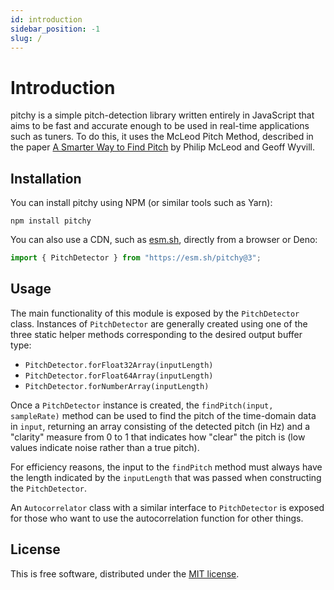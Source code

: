 ```yaml
---
id: introduction
sidebar_position: -1
slug: /
---
```


# Introduction

pitchy is a simple pitch-detection library written entirely in JavaScript that
aims to be fast and accurate enough to be used in real-time applications such as
tuners. To do this, it uses the McLeod Pitch Method, described in the paper
[A Smarter Way to Find Pitch](http://www.cs.otago.ac.nz/tartini/papers/A_Smarter_Way_to_Find_Pitch.pdf)
by Philip McLeod and Geoff Wyvill.

## Installation

You can install pitchy using NPM (or similar tools such as Yarn):

```shell
npm install pitchy
```

You can also use a CDN, such as [esm.sh](https://esm.sh), directly from a
browser or Deno:

```js
import { PitchDetector } from "https://esm.sh/pitchy@3";
```

## Usage

The main functionality of this module is exposed by the `PitchDetector` class.
Instances of `PitchDetector` are generally created using one of the three static
helper methods corresponding to the desired output buffer type:

- `PitchDetector.forFloat32Array(inputLength)`
- `PitchDetector.forFloat64Array(inputLength)`
- `PitchDetector.forNumberArray(inputLength)`

Once a `PitchDetector` instance is created, the `findPitch(input, sampleRate)`
method can be used to find the pitch of the time-domain data in `input`,
returning an array consisting of the detected pitch (in Hz) and a "clarity"
measure from 0 to 1 that indicates how "clear" the pitch is (low values indicate
noise rather than a true pitch).

For efficiency reasons, the input to the `findPitch` method must always have the
length indicated by the `inputLength` that was passed when constructing the
`PitchDetector`.

An `Autocorrelator` class with a similar interface to `PitchDetector` is exposed
for those who want to use the autocorrelation function for other things.

## License

This is free software, distributed under the
[MIT license](https://opensource.org/licenses/MIT).
